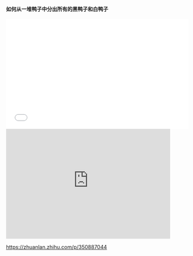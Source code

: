 #### 如何从一堆鸭子中分出所有的黑鸭子和白鸭子  

<iframe src="//player.bilibili.com/player.html?isOutside=true&aid=704379399&bvid=BV1Jm4y1G7ag&cid=1291656291&p=1" scrolling="no" border="0" frameborder="no" framespacing="0" allowfullscreen="true" width=500 height=300></iframe>



<iframe 
src="https://183-232-114-59.pd1.cjjd19.com:30443/download-v.123pan.cn/m78/123-hls-847/hls/dd501d33f3250b61b7783d1119e38279_17496620/480p/stream.m3u8?auth_key=1745728717-717979-0-38c736d7cbac0246fb4d69d0870c290a&bzc=6&bzs=313832343733313834393a35343837353133333a31373439363632303a30&s=32892332&xmfcid=aedcce0c-86f7-46a0-a9b4-d15910de59e9-63-0f9c45583" 
scrolling="no" 
border="0" 
frameborder="no" 
framespacing="0" 
allowfullscreen="true" 
height=300 
width=450> 
</iframe>

https://zhuanlan.zhihu.com/p/350887044


<!--stackedit_data:
eyJoaXN0b3J5IjpbLTIxMjQ5MjQ2NjgsLTE5ODk1NDYwODksNz
M3NTczODgwLDIxMTI3MDI0MjAsLTEyMzI3NjIyNzQsMjEwMDUy
Mzc5MiwxOTMwNjA0MTM4LDE2NDYyMzcxNDJdfQ==
-->